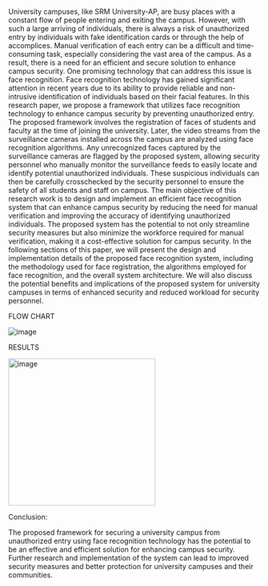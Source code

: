 University campuses, like SRM University-AP, are busy places with a constant flow of people entering and exiting the campus. However, with such a large arriving of individuals, there is always a risk of unauthorized entry by individuals with fake identification cards or through the help of accomplices. Manual verification of each entry can be a difficult and time-consuming task, especially considering the vast area of the campus. As a result, there is a need for an efficient and secure solution to enhance campus security.
One promising technology that can address this issue is face recognition. Face recognition technology has gained significant attention in recent years due to its ability to provide reliable and non-intrusive identification of individuals based on their facial features. In this research paper, we propose a framework that utilizes face recognition technology to enhance campus security by preventing unauthorized entry.
The proposed framework involves the registration of faces of students and faculty at the time of joining the university. Later, the video streams from the surveillance cameras installed across the campus are analyzed using face recognition algorithms. Any unrecognized faces captured by the surveillance cameras are flagged by the proposed system, allowing security personnel who manually monitor the surveillance feeds to easily locate and identify potential unauthorized individuals. These suspicious individuals can then be carefully crosschecked by the security personnel to ensure the safety of all students and staff on campus.
The main objective of this research work is to design and implement an efficient face recognition system that can enhance campus security by reducing the need for manual verification and improving the accuracy of identifying unauthorized individuals. The proposed system has the potential to not only streamline security measures but also minimize the workforce required for manual verification, making it a cost-effective solution for campus security.
In the following sections of this paper, we will present the design and implementation details of the proposed face recognition system, including the methodology used for face registration, the algorithms employed for face recognition, and the overall system architecture. We will also discuss the potential benefits and implications of the proposed system for university campuses in terms of enhanced security and reduced workload for security personnel.


FLOW CHART

 ![image](https://user-images.githubusercontent.com/132332081/235724757-82251a1e-8d7d-455e-84ed-f5b93e49faf2.png)



RESULTS

<img width="294" alt="image" src="https://user-images.githubusercontent.com/132332081/235724972-4ba64952-18e6-47c2-89cf-276dd6b9b551.png">


Conclusion:

The proposed framework for securing a university campus from unauthorized entry using face recognition technology has the potential to be an effective and efficient solution for enhancing campus security. Further research and implementation of the system can lead to improved security measures and better protection for university campuses and their communities.
